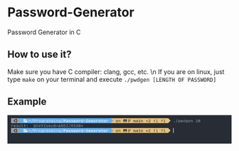 # Password-Generator
Password Generator in C

## How to use it?
Make sure you have C compiler: clang, gcc, etc. \n
If you are on linux, just type ```make``` on your terminal and execute ```./pwdgen [LENGTH OF PASSWORD]```

## Example
![Example](image/example.png)

